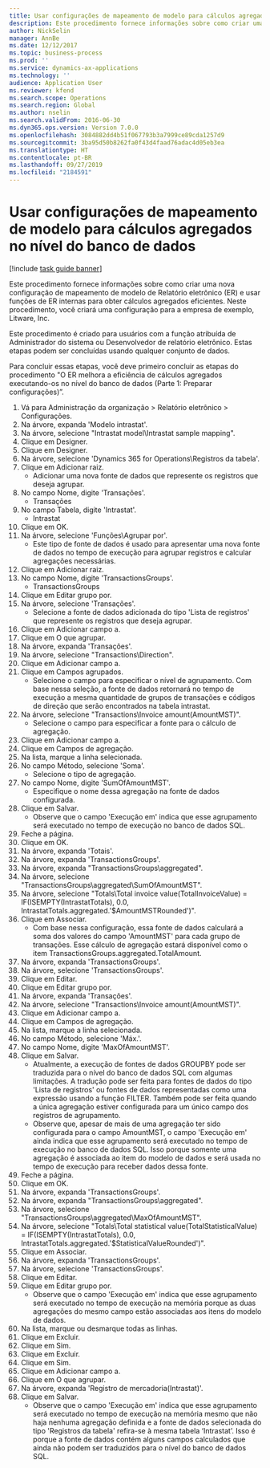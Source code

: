 ```yaml
---
title: Usar configurações de mapeamento de modelo para cálculos agregados no nível do banco de dados
description: Este procedimento fornece informações sobre como criar uma nova configuração de mapeamento de modelo de Relatório eletrônico (ER) e usar funções de ER internas para obter cálculos agregados eficientes.
author: NickSelin
manager: AnnBe
ms.date: 12/12/2017
ms.topic: business-process
ms.prod: ''
ms.service: dynamics-ax-applications
ms.technology: ''
audience: Application User
ms.reviewer: kfend
ms.search.scope: Operations
ms.search.region: Global
ms.author: nselin
ms.search.validFrom: 2016-06-30
ms.dyn365.ops.version: Version 7.0.0
ms.openlocfilehash: 3084882dd4b51f067793b3a7999ce89cda1257d9
ms.sourcegitcommit: 3ba95d50b8262fa0f43d4faad76adac4d05eb3ea
ms.translationtype: HT
ms.contentlocale: pt-BR
ms.lasthandoff: 09/27/2019
ms.locfileid: "2184591"
---
```

# <a name="use-model-mapping-configurations-for-aggregate-calculations-at-the-database-level"></a>Usar configurações de mapeamento de modelo para cálculos agregados no nível do banco de dados

[!include [task guide banner](../../includes/task-guide-banner.md)]

Este procedimento fornece informações sobre como criar uma nova configuração de mapeamento de modelo de Relatório eletrônico (ER) e usar funções de ER internas para obter cálculos agregados eficientes. Neste procedimento, você criará uma configuração para a empresa de exemplo, Litware, Inc. 

Este procedimento é criado para usuários com a função atribuída de Administrador do sistema ou Desenvolvedor de relatório eletrônico. Estas etapas podem ser concluídas usando qualquer conjunto de dados.

 Para concluir essas etapas, você deve primeiro concluir as etapas do procedimento "O ER melhora a eficiência de cálculos agregados executando-os no nível do banco de dados (Parte 1: Preparar configurações)”.

1. Vá para Administração da organização > Relatório eletrônico > Configurações.
2. Na árvore, expanda 'Modelo intrastat'.
3. Na árvore, selecione "Intrastat model\Intrastat sample mapping".
4. Clique em Designer.
5. Clique em Designer.
6. Na árvore, selecione 'Dynamics 365 for Operations\Registros da tabela'.
7. Clique em Adicionar raiz.
    * Adicionar uma nova fonte de dados que represente os registros que deseja agrupar.  
8. No campo Nome, digite 'Transações'.
    * Transações  
9. No campo Tabela, digite 'Intrastat'.
    * Intrastat  
10. Clique em OK.
11. Na árvore, selecione 'Funções\Agrupar por'.
    * Este tipo de fonte de dados é usado para apresentar uma nova fonte de dados no tempo de execução para agrupar registros e calcular agregações necessárias.  
12. Clique em Adicionar raiz.
13. No campo Nome, digite 'TransactionsGroups'.
    * TransactionsGroups  
14. Clique em Editar grupo por.
15. Na árvore, selecione 'Transações'.
    * Selecione a fonte de dados adicionada do tipo 'Lista de registros' que represente os registros que deseja agrupar.  
16. Clique em Adicionar campo a.
17. Clique em O que agrupar.
18. Na árvore, expanda 'Transações'.
19. Na árvore, selecione "Transactions\Direction".
20. Clique em Adicionar campo a.
21. Clique em Campos agrupados.
    * Selecione o campo para especificar o nível de agrupamento. Com base nessa seleção, a fonte de dados retornará no tempo de execução a mesma quantidade de grupos de transações e códigos de direção que serão encontrados na tabela intrastat.  
22. Na árvore, selecione "Transactions\Invoice amount(AmountMST)".
    * Selecione o campo para especificar a fonte para o cálculo de agregação.  
23. Clique em Adicionar campo a.
24. Clique em Campos de agregação.
25. Na lista, marque a linha selecionada.
26. No campo Método, selecione 'Soma'.
    * Selecione o tipo de agregação.  
27. No campo Nome, digite 'SumOfAmountMST'.
    * Especifique o nome dessa agregação na fonte de dados configurada.  
28. Clique em Salvar.
    * Observe que o campo 'Execução em' indica que esse agrupamento será executado no tempo de execução no banco de dados SQL.  
29. Feche a página.
30. Clique em OK.
31. Na árvore, expanda 'Totais'.
32. Na árvore, expanda 'TransactionsGroups'.
33. Na árvore, expanda "TransactionsGroups\aggregated".
34. Na árvore, selecione "TransactionsGroups\aggregated\SumOfAmountMST".
35. Na árvore, selecione "Totals\Total invoice value(TotalInvoiceValue) = IF(ISEMPTY(IntrastatTotals), 0.0, IntrastatTotals.aggregated.'$AmountMSTRounded')".
36. Clique em Associar.
    * Com base nessa configuração, essa fonte de dados calculará a soma dos valores do campo 'AmountMST' para cada grupo de transações. Esse cálculo de agregação estará disponível como o item TransactionsGroups.aggregated.TotalAmount.  
37. Na árvore, expanda 'TransactionsGroups'.
38. Na árvore, selecione 'TransactionsGroups'.
39. Clique em Editar.
40. Clique em Editar grupo por.
41. Na árvore, expanda 'Transações'.
42. Na árvore, selecione "Transactions\Invoice amount(AmountMST)".
43. Clique em Adicionar campo a.
44. Clique em Campos de agregação.
45. Na lista, marque a linha selecionada.
46. No campo Método, selecione 'Máx.'.
47. No campo Nome, digite 'MaxOfAmountMST'.
48. Clique em Salvar.
    * Atualmente, a execução de fontes de dados GROUPBY pode ser traduzida para o nível do banco de dados SQL com algumas limitações. A tradução pode ser feita para fontes de dados do tipo 'Lista de registros' ou fontes de dados representadas como uma expressão usando a função FILTER. Também pode ser feita quando a única agregação estiver configurada para um único campo dos registros de agrupamento.  
    * Observe que, apesar de mais de uma agregação ter sido configurada para o campo AmountMST, o campo 'Execução em' ainda indica que esse agrupamento será executado no tempo de execução no banco de dados SQL. Isso porque somente uma agregação é associada ao item do modelo de dados e será usada no tempo de execução para receber dados dessa fonte.  
49. Feche a página.
50. Clique em OK.
51. Na árvore, expanda 'TransactionsGroups'.
52. Na árvore, expanda "TransactionsGroups\aggregated".
53. Na árvore, selecione "TransactionsGroups\aggregated\MaxOfAmountMST".
54. Na árvore, selecione "Totals\Total statistical value(TotalStatisticalValue) = IF(ISEMPTY(IntrastatTotals), 0.0, IntrastatTotals.aggregated.'$StatisticalValueRounded')".
55. Clique em Associar.
56. Na árvore, expanda 'TransactionsGroups'.
57. Na árvore, selecione 'TransactionsGroups'.
58. Clique em Editar.
59. Clique em Editar grupo por.
    * Observe que o campo 'Execução em' indica que esse agrupamento será executado no tempo de execução na memória porque as duas agregações do mesmo campo estão associadas aos itens do modelo de dados.   
60. Na lista, marque ou desmarque todas as linhas.
61. Clique em Excluir.
62. Clique em Sim.
63. Clique em Excluir.
64. Clique em Sim.
65. Clique em Adicionar campo a.
66. Clique em O que agrupar.
67. Na árvore, expanda 'Registro de mercadoria(Intrastat)'.
68. Clique em Salvar.
    * Observe que o campo 'Execução em' indica que esse agrupamento será executado no tempo de execução na memória mesmo que não haja nenhuma agregação definida e a fonte de dados selecionada do tipo 'Registros da tabela' refira-se à mesma tabela ‘Intrastat’. Isso é porque a fonte de dados contém alguns campos calculados que ainda não podem ser traduzidos para o nível do banco de dados SQL.  

